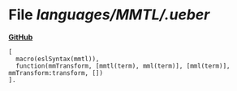 # File _languages/MMTL/.ueber_
**[GitHub](https://github.com/softlang/yas/blob/master/languages/MMTL/.ueber)**
```
[
  macro(eslSyntax(mmtl)),
  function(mmTransform, [mmtl(term), mml(term)], [mml(term)], mmTransform:transform, [])
].
```
